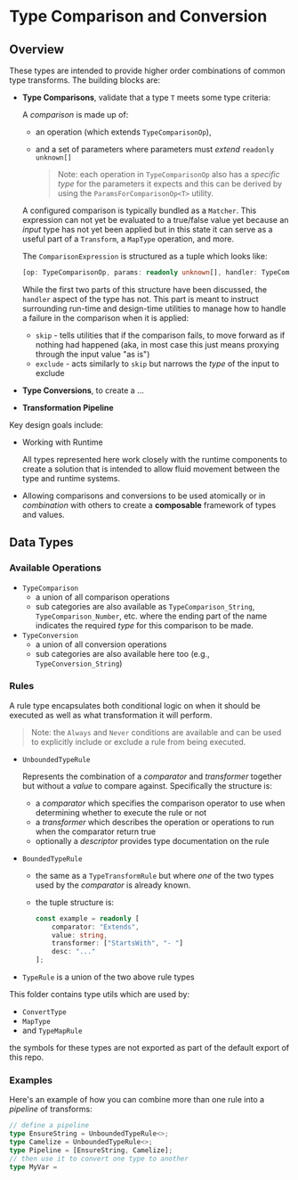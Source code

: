 # Type Comparison and Conversion

## Overview

These types are intended to provide higher order combinations of common type transforms. The building blocks are:

- **Type Comparisons**, validate that a type `T` meets some type criteria:
  
  A _comparison_ is made up of:
  
  - an operation (which extends `TypeComparisonOp`),
  - and a set of parameters where parameters must _extend_ `readonly unknown[]`
  
    > Note: each operation in `TypeComparisonOp` also has a _specific type_ for the parameters it expects and this can be derived by using the `ParamsForComparisonOp<T>` utility.
  
  A configured comparison is typically bundled as a `Matcher`. This expression can not yet be evaluated to a true/false value yet because an _input_ type has not yet been applied but in this state it can serve as a useful part of a `Transform`, a `MapType` operation, and more.

  The `ComparisonExpression` is structured as a tuple which looks like:

  ```ts
  [op: TypeComparisonOp, params: readonly unknown[], handler: TypeComparisonHandler | never]
  ```

  While the first two parts of this structure have been discussed, the `handler` aspect of the type has not. This part is meant to instruct surrounding run-time and design-time utilities to manage how to handle a failure in the comparison when it is applied:

  - `skip` - tells utilities that if the comparison fails, to move forward as if nothing had happened (aka, in most case this just means proxying through the input value "as is")
  - `exclude` - acts similarly to `skip` but narrows the _type_ of the input to exclude

- **Type Conversions**, to create a ...
- **Transformation Pipeline**

Key design goals include:

- Working with Runtime

  All types represented here work closely with the runtime components to create a solution that is intended to allow fluid movement between the type and runtime systems.

- Allowing comparisons and conversions to be used atomically or in _combination_ with others to create a **composable** framework of types and values.

## Data Types

### Available Operations

- `TypeComparison`
  - a union of all comparison operations
  - sub categories are also available as `TypeComparison_String`, `TypeComparison_Number`, etc. where the ending part of the name indicates the required _type_ for this comparison to be made.
- `TypeConversion`
  - a union of all conversion operations
  - sub categories are also available here too (e.g., `TypeConversion_String`)

### Rules

A rule type encapsulates both conditional logic on when it should be executed as well as what transformation it will perform.

> Note: the `Always` and `Never` conditions are available and can be used to explicitly include or exclude a rule from being executed.

- `UnboundedTypeRule`
  
  Represents the combination of a _comparator_ and _transformer_ together but without a _value_ to compare against. Specifically the structure is:
  - a _comparator_ which specifies the comparison operator to use when determining whether to execute the rule or not
  - a _transformer_ which describes the operation or operations to run when the comparator return true
  - optionally a _descriptor_ provides type documentation on the rule
- `BoundedTypeRule`
  - the same as a `TypeTransformRule` but where _one_ of the two types used by the _comparator_ is already known.
  - the tuple structure is:

    ```ts
    const example = readonly [
        comparator: "Extends",
        value: string,
        transformer: ["StartsWith", "- "]
        desc: "..."
    ];
    ```

- `TypeRule` is a union of the two above rule types

This folder contains type utils which are used by:

- `ConvertType`
- `MapType`
- and `TypeMapRule`

the symbols for these types are not exported as part of the default export of this repo.

### Examples

Here's an example of how you can combine more than one rule into a _pipeline_ of transforms:

```ts
// define a pipeline
type EnsureString = UnboundedTypeRule<>;
type Camelize = UnboundedTypeRule<>;
type Pipeline = [EnsureString, Camelize];
// then use it to convert one type to another
type MyVar = 
```
